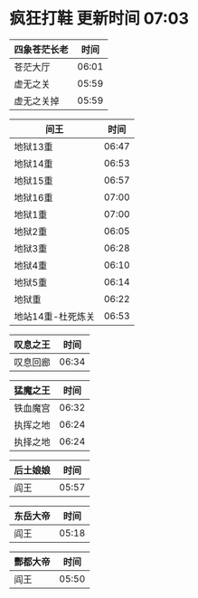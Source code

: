 # 疯狂打鞋 更新时间 07:03

| 四象苍茫长老   | 时间    |
|--------|-------|
| 苍茫大厅 | 06:01 |
| 虚无之关 | 05:59 |
| 虚无之关掉 | 05:59 |

| 间王   | 时间    |
|--------|-------|
| 地狱13重 | 06:47 |
| 地狱14重 | 06:53 |
| 地狱15重 | 06:57 |
| 地狱16重 | 07:00 |
| 地狱1重 | 07:00 |
| 地狱2重 | 06:05 |
| 地狱3重 | 06:28 |
| 地狱4重 | 06:10 |
| 地狱5重 | 06:14 |
| 地狱重 | 06:22 |
| 地站14重-杜死炼关 | 06:53 |

| 叹息之王   | 时间    |
|--------|-------|
| 叹息回廊 | 06:34 |

| 猛魔之王   | 时间    |
|--------|-------|
| 铁血魔宫 | 06:32 |
| 执挥之地 | 06:24 |
| 执择之地 | 06:24 |

| 后土娘娘   | 时间    |
|--------|-------|
| 阎王 | 05:57 |

| 东岳大帝   | 时间    |
|--------|-------|
| 阎王 | 05:18 |

| 酆都大帝   | 时间    |
|--------|-------|
| 阎王 | 05:50 |